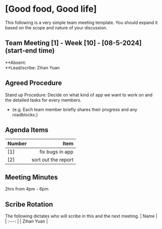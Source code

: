 # [Good food, Good life]
This following is a very simple team meeting template. You should expand it based on the scope and nature of your discussion.

## Team Meeting [1] - Week [10] - [08-5-2024] (start-end time)
**Absent:
<br>
**Lead/scribe: Zihan Yuan

## Agreed Procedure
Stand up Procedure: Decide on what kind of app we want to work on and the detailed tasks for every members.
- {e.g. Each team member briefly shares their progress and any roadblocks.}


## Agenda Items
| Number   |        Item |
|:---------|------------:|
|    [1]   | fix bugs in app |
|    [2]   | sort out the report |

## Meeting Minutes
2hrs from 4pm - 6pm

## Scribe Rotation
The following dictates who will scribe in this and the next meeting.
| Name |
| :---: |
| Zihan Yuan |

